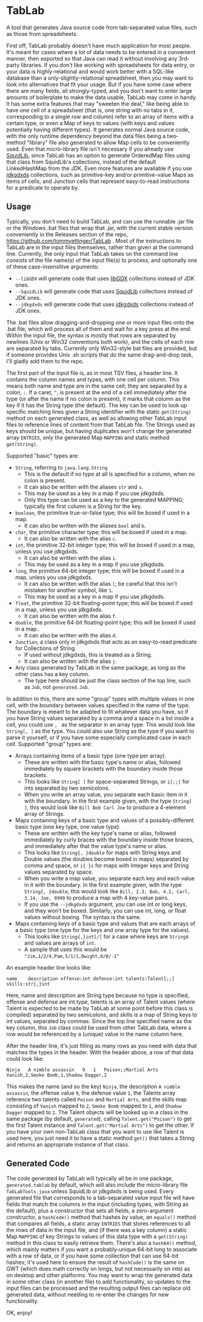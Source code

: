 # TabLab
A tool that generates Java source code from tab-separated value files, such as those from spreadsheets.

First off, TabLab probably doesn't have much application for most people. It's meant for cases where a lot of data needs
to be entered in a convenient manner, then exported so that Java can read it without involving any 3rd-party libraries.
If you don't like working with spreadsheets for data entry, or your data is highly-relational and would work better with
a SQL-like database than a only-slightly-relational spreadsheet, then you may want to look into alternatives that fit
your usage. But if you have some case where there are many fields, all strongly-typed, and you don't want to enter large
amounts of boilerplate to make the data usable, TabLab may come in handy. It has some extra features that may "sweeten
the deal," like being able to have one cell of a spreadsheet (that is, one string with no tabs in it, corresponding to a
single row and column) refer to an array of items with a certain type, or even a Map of keys to values (with keys and
values potentially having different types). It generates normal Java source code, with the only runtime dependency
beyond the data files being a two-method "library" file also generated to allow Map cells to be conveniently used. Even
that micro-library file isn't necessary if you already use [SquidLib](https://github.com/SquidPony/SquidLib), since
TabLab has an option to generate OrderedMap files using that class from SquidLib's collections, instead of the default
LinkedHashMap from the JDK. Even more features are available if you use [jdkgdxds](https://github.com/tommyettinger/jdkgdxds)
collections, such as primitive-key and/or primitive-value Maps as items of cells, and Junction cells that represent
easy-to-read instructions for a predicate to operate by.

## Usage

Typically, you don't need to build TabLab, and can use the runnable .jar file or the Windows .bat files that wrap that
.jar, with the current stable version conveniently in the Releases section of the repo,
https://github.com/tommyettinger/TabLab . Most of the instructions to TabLab are in the input files themselves, rather
than given at the command line. Currently, the only input that TabLab takes on the command line consists of the file
name(s) of the input file(s) to process, and optionally one of these case-insensitive arguments:

 - `--libGDX` will generate code that uses [libGDX](https://libgdx.com) collections instead of JDK ones.
 - `--SquidLib` will generate code that uses [SquidLib](https://github.com/yellowstonegames/SquidLib) collections instead of JDK ones.
 - `--jdkgdxds` will generate code that uses [jdkgdxds](https://github.com/tommyettinger/jdkgdxds) collections instead of JDK ones.

The .bat files allow dragging-and-dropping one or more input files
onto the .bat file, which will process all of them and wait for a key press at the end. Within the input file, the
syntax is mostly that rows are separated by newlines (Unix or Win32 conventions both work), and the cells of each row
are separated by tabs. Currently only Win32-style bat files are provided, but if someone provides Unix .sh scripts that
do the same drag-and-drop task, I'll gladly add them to the repo.

The first part of the input file is, as in most TSV files, a header line. It contains the column names and types, with
one cell per column. This means both name and type are in the same cell; they are separated by a colon, `:`. If a caret,
`^`, is present at the end of a cell immediately after the type (or after the name if no colon is present), it marks
that column as the key if it has the String type (the default). The key can be used to look up specific matching lines
given a String identifier with the static `get(String)` method on each generated class, as well as allowing other TabLab
input files to reference lines of content from that TabLab file. The Strings used as keys should be unique, but having
duplicates won't change the generated array `ENTRIES`, only the generated Map `MAPPING` and static method `get(String)`.

Supported "basic" types are:
  - `String`, referring to `java.lang.String`
    - This is the default if no type at all is specified for a column, when no colon is present.
    - It can also be written with the aliases `str` and `s`.
    - This may be used as a key in a map if you use jdkgdxds.
    - Only this type can be used as a key to the generated MAPPING; typically the first column is a String for the key.
  - `boolean`, the primitive true-or-false type; this will be boxed if used in a map.
    - It can also be written with the aliases `bool` and `b`.
  - `char`, the primitive character type; this will be boxed if used in a map.
    - It can also be written with the alias `c`.
  - `int`, the primitive 32-bit integer type; this will be boxed if used in a map, unless you use jdkgdxds.
    - It can also be written with the alias `i`.
    - This may be used as a key in a map if you use jdkgdxds.
  - `long`, the primitive 64-bit integer type; this will be boxed if used in a map, unless you use jdkgdxds.
    - It can also be written with the alias `l`; be careful that this isn't mistaken for another symbol, like `1`.
    - This may be used as a key in a map if you use jdkgdxds.
  - `float`, the primitive 32-bit floating-point type; this will be boxed if used in a map, unless you use jdkgdxds.
    - It can also be written with the alias `f`.
  - `double`, the primitive 64-bit floating-point type; this will be boxed if used in a map.
    - It can also be written with the alias `d`.
  - `Junction`, a class only in jdkgdxds that acts as an easy-to-read predicate for Collections of String.
    - If used without jdkgdxds, this is treated as a String. 
    - It can also be written with the alias `j`.
  - Any class generated by TabLab in the same package, as long as the other class has a key column.
    - The type here should be just the class section of the top line, such as `Job`, not `generated.Job`.

In addition to this, there are some "group" types with multiple values in one cell, with the boundary between values
specified in the name of the type. The boundary is meant to be adapted to fit whatever data you have, so if you have
String values separated by a comma and a space in a list inside a cell, you could use `, ` as the separator in an array
type. This would look like `String[, ]` as the type. You could also use String as the type if you want to parse it
yourself, or if you have some especially complicated case in each cell. Supported "group" types are:

  - Arrays containing items of a basic type (one type per array).
    - These are written with the basic type's name or alias, followed immediately by square brackets with the boundary
      inside those brackets.
    - This looks like `String[ ]` for space-separated Strings, or `i[;;]` for ints separated by two semicolons.
    - When you write an array value, you separate each basic item in it with the boundary. In the first example given,
      with the type `String[ ]`, this would look like `Bill Bob Carl Joe` to produce a 4-element array of Strings.
  - Maps containing keys of a basic type and values of a possibly-different basic type (one key type, one value type).
    - These are written with the key type's name or alias, followed immediately by curly braces with the boundary inside
      those braces, and immediately after that the value type's name or alias.
    - This looks like `String{, }double` for maps with String keys and Double values (the doubles become boxed in maps)
      separated by comma and space, or `i{ }s` for maps with Integer keys and String values separated by space.
    - When you write a map value, you separate each key and each value in it with the boundary. In the first example
      given, with the type `String{, }double`, this would look like `Bill, 2.3, Bob, 4.2, Carl, 3.14, Joe, 9999` to
      produce a map with 4 key-value pairs.
    - If you use the `--jdkgdxds` argument, you can use int or long keys, and they won't be boxed. Similarly, you can
      use int, long, or float values without boxing. The syntax is the same.
  - Maps containing keys of a basic type and values that are each arrays of a basic type (one type for the keys and one
    array type for the values).
    - This looks like `String{,}int[/]` for a case where keys are `String`s and values are arrays of `int`.
    - A sample that uses this would be `"Jim,1/2/4,Pam,5/1/1,Dwight,0/0/-1"`

An example header line looks like:

```
name	description	offense:int	defense:int	talents:Talent[;;]	skills:str{,}int
```

Here, name and description are String type because no type is specified, offense and defense are int type, talents is an
array of Talent values (where Talent is expected to be made by TabLab at some point before this class is compiled)
separated by two semicolons, and skills is a map of String keys to int values, separated by commas. Since the top
line specified name as the key column, this `Job` class could be used from other TabLab data, where a row would be
referenced by a (unique) value in the name column here.

After the header line, it's just filling as many rows as you need with data that matches the types in the header.
With the header above, a row of that data could look like:

```
Ninja	A nimble assassin	9	1	Poison;;Martial Arts	Vanish,2,Smoke Bomb,1,Shadow Dagger,2
```

This makes the name (and so the key) `Ninja`, the description `A nimble assassin`, the offense value `9`, the defense
value `1`, the Talents array reference two talents called `Poison` and `Martial Arts`, and the skills map consisting
of `Vanish` mapped to `2`, `Smoke Bomb` mapped to `1`, and `Shadow Dagger` mapped to `2`. The Talent objects will be
looked up in a class in the same package (by default, `generated`), calling `Talent.get("Poison")` to get the first
Talent instance and `Talent.get("Martial Arts")` to get the other. If you have your own non-TabLab class that you want
to use like Talent is used here, you just need it to have a static method `get()` that takes a String and returns an
appropriate instance of that class.

## Generated Code

The code generated by TabLab will typically all be in one package, `generated.tablab` by default, which will also
include the micro-library file `TabLabTools.java` unless SquidLib or jdkgdxds is being used. Every generated file that
corresponds to a tab-separated value input file will have fields that match the columns in the input (including types,
with String as the default), plus a constructor that sets all fields, a zero-argument constructor, a `hashCode()` method
that hashes by value, an `equals()` method that compares all fields, a static array `ENTRIES` that stores references to
all the rows of data in the input file, and (if there was a key column) a static Map `MAPPING` of key Strings to values
of this data type with a `get(String)` method in this class to easily retrieve them. There's also a `hash64()` method,
which mainly matters if you want a probably-unique 64-bit long to associate with a row of data, or if you have some
collection that can use 64-bit hashes; it's used here to ensure the result of `hashCode()` is the same on GWT (which
does math correctly on longs, but not necessarily on ints) as on desktop and other platforms. You may want to wrap the
generated data in some other class (in another file) to add functionality, so updates to the input files can be
processed and the resulting output files can replace old generated data, without needing to re-enter the changes for new
functionality.

OK, enjoy!
